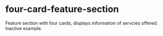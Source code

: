 # four-card-feature-section
Feature section with four cards, displays information of servcies offered. Inactive example.
